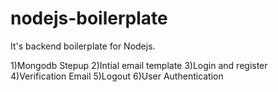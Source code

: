 # nodejs-boilerplate

It's backend boilerplate for Nodejs.

1)Mongodb Stepup
2)Intial email template 
3)Login and register
4)Verification Email
5)Logout
6)User Authentication 
